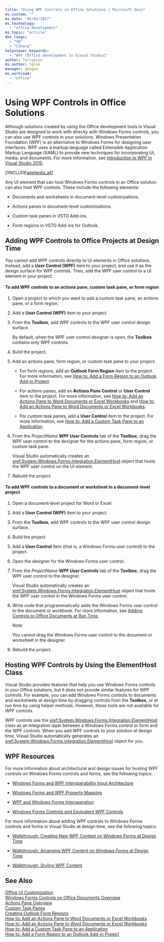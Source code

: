```yaml
---
title: "Using WPF Controls in Office Solutions | Microsoft Docs"
ms.custom: ""
ms.date: "02/02/2017"
ms.technology: 
  - "office-development"
ms.topic: "article"
dev_langs: 
  - "VB"
  - "CSharp"
helpviewer_keywords: 
  - "WPF [Office development in Visual Studio]"
author: TerryGLee
ms.author: tglee
manager: ghogen
ms.workload: 
  - "office"
---
```

# Using WPF Controls in Office Solutions
  Although solutions created by using the Office development tools in Visual Studio are designed to work with directly with Windows Forms controls, you can also use WPF controls in your solutions. Windows Presentation Foundation (WPF) is an alternative to Windows Forms for designing user interfaces. WPF uses a markup language called Extensible Application Markup Language (XAML) to provide new techniques for incorporating UI, media, and documents. For more information, see [Introduction to WPF in Visual Studio 2015](/dotnet/framework/wpf/getting-started/introduction-to-wpf-in-vs).  
  
 [!INCLUDE[appliesto_all](../vsto/includes/appliesto-all-md.md)]  
  
 Any UI element that can host Windows Forms controls in an Office solution can also host WPF controls. These include the following elements:  
  
-   Documents and worksheets in document-level customizations.  
  
-   Actions panes in document-level customizations.  
  
-   Custom task panes in VSTO Add-ins.  
  
-   Form regions in VSTO Add-ins for Outlook.  
  
## Adding WPF Controls to Office Projects at Design Time  
 You cannot add WPF controls directly to UI elements in Office solutions. Instead, add a **User Control (WPF)** item to your project, and use it as the design surface for WPF controls. Then, add the WPF user control to a UI element in your project.  
  
#### To add WPF controls to an actions pane, custom task pane, or form region  
  
1.  Open a project to which you want to add a custom task pane, an actions pane, or a form region.  
  
2.  Add a **User Control (WPF)** item to your project.  
  
3.  From the **Toolbox**, add WPF controls to the WPF user control design surface.  
  
     By default, when the WPF user control designer is open, the **Toolbox** contains only WPF controls.  
  
4.  Build the project.  
  
5.  Add an actions pane, form region, or custom task pane to your project:  
  
    -   For form regions, add an **Outlook Form Region** item to the project. For more information, see [How to: Add a Form Region to an Outlook Add-in Project](../vsto/how-to-add-a-form-region-to-an-outlook-add-in-project.md).  
  
    -   For actions panes, add an **Actions Pane Control** or **User Control** item to the project. For more information, see [How to: Add an Actions Pane to Word Documents or Excel Workbooks](../vsto/how-to-add-an-actions-pane-to-word-documents-or-excel-workbooks.md) and [How to: Add an Actions Pane to Word Documents or Excel Workbooks](../vsto/how-to-add-an-actions-pane-to-word-documents-or-excel-workbooks.md).  
  
    -   For custom task panes, add a **User Control** item to the project. For more information, see [How to: Add a Custom Task Pane to an Application](../vsto/how-to-add-a-custom-task-pane-to-an-application.md).  
  
6.  From the *ProjectName* **WPF User Controls** tab of the **Toolbox**, drag the WPF user control to the designer for the actions pane, form region, or custom task pane.  
  
     Visual Studio automatically creates an <xref:System.Windows.Forms.Integration.ElementHost> object that hosts the WPF user control on the UI element.  
  
7.  Rebuild the project.  
  
#### To add WPF controls to a document or worksheet in a document-level project  
  
1.  Open a document-level project for Word or Excel.  
  
2.  Add a **User Control (WPF)** item to your project.  
  
3.  From the **Toolbox**, add WPF controls to the WPF user control design surface.  
  
4.  Build the project.  
  
5.  Add a **User Control** item (that is, a Windows Forms user control) to the project.  
  
6.  Open the designer for the Windows Forms user control.  
  
7.  From the *ProjectName* **WPF User Controls** tab of the **Toolbox**, drag the WPF user control to the designer.  
  
     Visual Studio automatically creates an <xref:System.Windows.Forms.Integration.ElementHost> object that hosts the WPF user control in the Windows Forms user control.  
  
8.  Write code that programmatically adds the Windows Forms user control to the document or workbook. For more information, see [Adding Controls to Office Documents at Run Time](../vsto/adding-controls-to-office-documents-at-run-time.md).  
  
    > [!NOTE]  
    >  You cannot drag the Windows Forms user control to the document or worksheet in the designer.  
  
9. Rebuild the project.  
  
## Hosting WPF Controls by Using the ElementHost Class  
 Visual Studio provides features that help you use Windows Forms controls in your Office solutions, but it does not provide similar features for WPF controls. For example, you can add Windows Forms controls to documents and worksheets at design time by dragging controls from the **Toolbox**, or at run time by using helper methods. However, these tools are not available for WPF controls.  
  
 WPF controls use the <xref:System.Windows.Forms.Integration.ElementHost> class as an integration layer between a Windows Forms control or form and the WPF controls. When you add WPF controls to your solution at design time, Visual Studio automatically generates an <xref:System.Windows.Forms.Integration.ElementHost> object for you.  
  
## WPF Resources  
 For more information about architectural and design issues for hosting WPF controls on Windows Forms controls and forms, see the following topics:  
  
-   [Windows Forms and WPF Interoperability Input Architecture](/dotnet/framework/wpf/advanced/windows-forms-and-wpf-interoperability-input-architecture)  
  
-   [Windows Forms and WPF Property Mapping](/dotnet/framework/wpf/advanced/windows-forms-and-wpf-property-mapping)  
  
-   [WPF and Windows Forms Interoperation](/dotnet/framework/wpf/advanced/wpf-and-windows-forms-interoperation)  
  
-   [Windows Forms Controls and Equivalent WPF Controls](/dotnet/framework/wpf/advanced/windows-forms-controls-and-equivalent-wpf-controls)  
  
 For more information about adding WPF controls to Windows Forms controls and forms in Visual Studio at design time, see the following topics:  
  
-   [Walkthrough: Creating New WPF Content on Windows Forms at Design Time](/dotnet/framework/winforms/advanced/walkthrough-creating-new-wpf-content-on-windows-forms-at-design-time)  
  
-   [Walkthrough: Arranging WPF Content on Windows Forms at Design Time](/dotnet/framework/winforms/advanced/walkthrough-arranging-wpf-content-on-windows-forms-at-design-time)  
  
-   [Walkthrough: Styling WPF Content](/dotnet/framework/winforms/advanced/walkthrough-styling-wpf-content)  
  
## See Also  
 [Office UI Customization](../vsto/office-ui-customization.md)   
 [Windows Forms Controls on Office Documents Overview](../vsto/windows-forms-controls-on-office-documents-overview.md)   
 [Actions Pane Overview](../vsto/actions-pane-overview.md)   
 [Custom Task Panes](../vsto/custom-task-panes.md)   
 [Creating Outlook Form Regions](../vsto/creating-outlook-form-regions.md)   
 [How to: Add an Actions Pane to Word Documents or Excel Workbooks](../vsto/how-to-add-an-actions-pane-to-word-documents-or-excel-workbooks.md)   
 [How to: Add an Actions Pane to Word Documents or Excel Workbooks](../vsto/how-to-add-an-actions-pane-to-word-documents-or-excel-workbooks.md)   
 [How to: Add a Custom Task Pane to an Application](../vsto/how-to-add-a-custom-task-pane-to-an-application.md)   
 [How to: Add a Form Region to an Outlook Add-in Project](../vsto/how-to-add-a-form-region-to-an-outlook-add-in-project.md)  
  
  